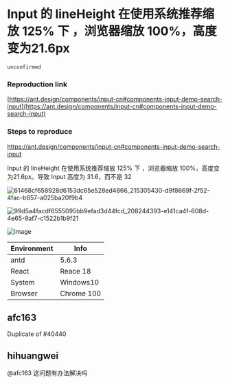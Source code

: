 # Input 的 lineHeight 在使用系统推荐缩放 125% 下 ，浏览器缩放 100%，高度变为21.6px

`unconfirmed`

### Reproduction link

[https://ant.design/components/input-cn#components-input-demo-search-input](https://ant.design/components/input-cn#components-input-demo-search-input)

### Steps to reproduce

https://ant.design/components/input-cn#components-input-demo-search-input

Input 的 lineHeight 在使用系统推荐缩放 125% 下 ，浏览器缩放 100%，高度变为21.6px。导致 Input 高度为 31.6，而不是 32

![61468cf658928d6153dc65e528ed4866_215305430-d9f8669f-2f52-4fac-b657-a025ba20f9b4](https://github.com/ant-design/ant-design/assets/3166799/22e7210b-26e1-4a95-9f9e-b8f1ac083d43)

![99d5a4facdf6555095bb9efad3d44fcd_208244393-e141ca4f-608d-4e65-9af7-c1522b1b9f21](https://github.com/ant-design/ant-design/assets/3166799/7db23f0e-a431-4cce-973d-a2943569a728)

![image](https://github.com/ant-design/ant-design/assets/3166799/1fbff8af-be01-4754-97bf-58bf9ce1d18f)

| Environment | Info       |
| ----------- | ---------- |
| antd        | 5.6.3      |
| React       | Reace 18   |
| System      | Windows10  |
| Browser     | Chrome 100 |

<!-- generated by ant-design-issue-helper. DO NOT REMOVE -->

## afc163

Duplicate of #40440

## hihuangwei

@afc163 这问题有办法解决吗
